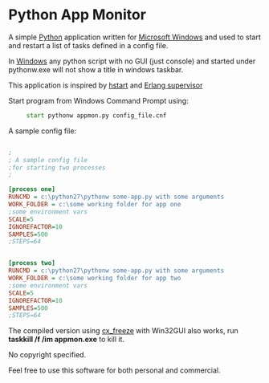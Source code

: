 # Python App Monitor
A simple [Python](https://www.python.org/) application written 
for [Microsoft Windows](https://www.microsoft.com/en-us/windows) and 
used to start and restart a list of tasks defined in a config file.

In [Windows](https://www.microsoft.com/en-us/windows) any python script 
with no GUI (just console) and started under pythonw.exe will not show 
a title in windows taskbar.

This application is inspired by [hstart](https://www.ntwind.com/software/hstart.html) 
and [Erlang supervisor](http://erlang.org/doc/man/supervisor.html)

Start program from Windows Command Prompt using:
```bat
     start pythonw appmon.py config_file.cnf
``` 

A sample config file:

```ini

;
; A sample config file
;for starting two processes
;

[process one]
RUNCMD = c:\python27\pythonw some-app.py with some arguments
WORK_FOLDER = c:\some working folder for app one
;some environment vars
SCALE=5
IGNOREFACTOR=10
SAMPLES=500
;STEPS=64


[process two]
RUNCMD = c:\python27\pythonw some-app.py with some arguments
WORK_FOLDER = c:\some working folder for app two
;some environment vars
SCALE=5
IGNOREFACTOR=10
SAMPLES=500
;STEPS=64

```

The compiled version using [cx_freeze](https://pypi.org/project/cx_Freeze/) with Win32GUI also works, run **taskkill /f /im appmon.exe** to kill it.

No copyright specified.

Feel free to use this software for both personal and commercial.
